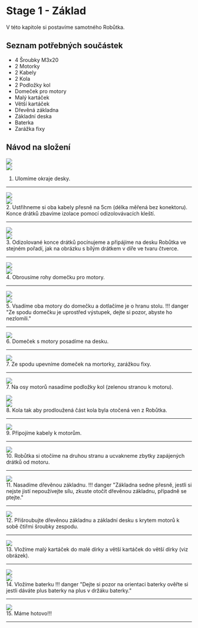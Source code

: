 # Stage 1 - Základ
V této kapitole si postavíme samotného Robůtka.

## Seznam potřebných součástek
 - 4 Šroubky M3x20
 - 2 Motorky
 - 2 Kabely
 - 2 Kola
 - 2 Podložky kol
 - Domeček pro motory
 - Malý kartáček
 - Větší kartáček
 - Dřevěná základna
 - Základní deska
 - Baterka
 - Zarážka fixy


## Návod na složení

![](assets/IMG-step1.png)<br>
![](assets/IMG-step1-done-back.png)<br>
1. Ulomíme okraje desky.
<hr>

![](assets/IMG-step2-cut.png)<br>
![](assets/IMG-step2-done.png)<br>
2. Ustřihneme si oba kabely přesně na 5cm (délka měřená bez konektoru). Konce drátků zbavíme izolace pomocí odizolovávacích kleští.
<hr>

![](assets/IMG-step3-one.png)<br>
![](assets/IMG-step3-two.png)<br>
3. Odizolované konce drátků pocínujeme a připájíme na desku Robůtka ve stejném pořadí, jak na obrázku s bílým drátkem v díře ve tvaru čtverce.

<hr>

![](assets/IMG-step4.png)<br>
![](assets/IMG-step4-doing.png)<br>
4. Obrousíme rohy domečku pro motory.
<hr>

![](assets/IMG-step5.png)<br>
![](assets/IMG-step5-done.png)<br>
5. Vsadíme oba motory do domečku a dotlačíme je o hranu stolu.
!!! danger "Ze spodu domečku je uprostřed výstupek, dejte si pozor, abyste ho nezlomili."
<hr>

![](assets/IMG-step6-house.png)<br>
6. Domeček s motory posadíme na desku. 
<hr>

![](assets/IMG-step6-done.png)<br>
7. Ze spodu upevníme domeček na mortorky, zarážkou fixy.
<hr>

![](assets/IMG-step7.png)<br>
7. Na osy motorů nasadíme podložky kol (zelenou stranou k motoru).

![](assets/IMG-step7-done.png)<br>
![](assets/IMG-step7-detail.png)<br>
8. Kola tak aby prodloužená část kola byla otočená ven z Robůtka.
<hr>

![](assets/IMG-step8-done.png)<br>
9. Připojíme kabely k motorům.
<hr>

![](assets/IMG-step9-done.png)<br>
10. Robůtka si otočíme na druhou stranu a ucvakneme zbytky zapájených drátků od motoru.
<hr>

![](assets/IMG-step10-done.png)<br>
11. Nasadíme dřevěnou základnu.
!!! danger "Základna sedne přesně, jestli si nejste jistí nepoužívejte sílu, zkuste otočit dřevěnou základnu, případně se ptejte."
<hr>
 
![](assets/IMG-step11-done.png)<br>
12. Přišroubujte dřevěnou základnu a základní desku s krytem motorů k sobě čtiřmi šroubky zespodu.
<hr>

![](assets/IMG-step12-done.png)<br>
13. Vložíme malý kartáček do malé dírky a větší kartáček do větší dírky (viz obrázek).
<hr>

![](assets/IMG-step13.png)<br>
![](assets/IMG-step13-done.png)<br>
14. Vložíme baterku 
!!! danger "Dejte si pozor na orientaci baterky ověřte si jestli dáváte plus baterky na plus v držáku baterky."
<hr>

![](assets/IMG-step13-done.png)<br>
15. Máme hotovo!!!
<hr>
 
